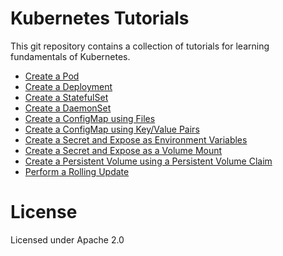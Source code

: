 # Kubernetes Tutorials

This git repository contains a collection of tutorials for learning fundamentals of Kubernetes.

- [Create a Pod](/create-pod)
- [Create a Deployment](/create-deployment)
- [Create a StatefulSet](/create-statefulset)
- [Create a DaemonSet](/create-daemonset)
- [Create a ConfigMap using Files](/create-file-configmap)
- [Create a ConfigMap using Key/Value Pairs](/create-key-value-configmap)
- [Create a Secret and Expose as Environment Variables](/create-secret-env)
- [Create a Secret and Expose as a Volume Mount](/create-secret-volume)
- [Create a Persistent Volume using a Persistent Volume Claim](/create-persistent-volume)
- [Perform a Rolling Update](/perform-rolling-update)

# License

Licensed under Apache 2.0
